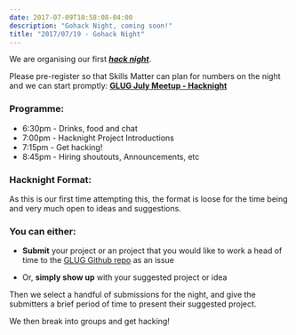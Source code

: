 ```yaml
---
date: 2017-07-09T10:58:08-04:00
description: "Gohack Night, coming soon!"
title: "2017/07/19 - Gohack Night"
---
```


We are organising our first [_**hack night**_](https://www.meetup.com/Go-London-User-Group/events/241545817/).

Please pre-register so that Skills Matter can plan for numbers on the night and we can start promptly: [**GLUG July Meetup - Hacknight**](https://skillsmatter.com/meetups/9810-glug-july-meetup-hacknight#community)

<h3>Programme:</h3>

- 6:30pm - Drinks, food and chat 
- 7:00pm - Hacknight Project Introductions
- 7:15pm - Get hacking!
- 8:45pm - Hiring shoutouts, Announcements, etc

<h3>Hacknight Format:</h3>

As this is our first time attempting this, the format is loose for the time being and very much open to ideas and suggestions.

<h3>You can either:</h3>

- **Submit** your project or an project that you would like to work a head of time to the [GLUG Github repo](https://github.com/go-london-user-group/hacknights/issues) as an issue

- Or, **simply show up** with your suggested project or idea

Then we select a handful of submissions for the night, and give the submitters a brief period of time to present their suggested project.

We then break into groups and get hacking!